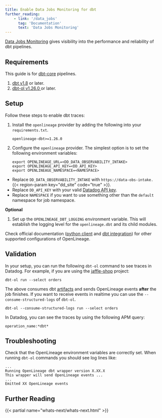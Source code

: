```yaml
---
title: Enable Data Jobs Monitoring for dbt
further_reading:
    - link: '/data_jobs'
      tag: 'Documentation'
      text: 'Data Jobs Monitoring'
---
```


[Data Jobs Monitoring][1] gives visibility into the performance and reliability of dbt pipelines.

## Requirements

This guide is for [dbt-core][2] pipelines.

1. [dbt v1.8][3] or later.
2. [dbt-ol v1.26.0 ][4] or later.

## Setup

Follow these steps to enable dbt traces:

1. Install the `openlineage` provider by adding the following into your `requirements.txt`.
    ```text
    openlineage-dbt>=1.26.0
    ```
2. Configure the `openlineage` provider. The simplest option is to set the following environment variables:
    ```shell
    export OPENLINEAGE_URL=<DD_DATA_OBSERVABILITY_INTAKE>
    export OPENLINEAGE_API_KEY=<DD_API_KEY>
    export OPENLINEAGE_NAMESPACE=<NAMESPACE>
    ```

  * Replace `DD_DATA_OBSERVABILITY_INTAKE` with `https://data-obs-intake.`{{< region-param key="dd_site" code="true" >}}.
  * Replace `DD_API_KEY` with your valid [Datadog API key][5].
  * Replace `NAMESPACE` if you want to use something other than the `default` namespace for job namespace.

**Optional**

1. Set up the `OPENLINEAGE_DBT_LOGGING` environment variable. This will establish the logging level for the `openlineage.dbt` and its child modules.

Check official documentation ([python client][6] and [dbt integration][7]) for other supported configurations of OpenLineage.

## Validation

In your setup, you can run the following `dbt-ol` command to see traces in Datadog.
For example, if you are using the [jaffle-shop][8] project:

```shell
dbt-ol run --select orders
```

The above consumes dbt [artifacts][9] and sends OpenLineage events **after** the job finishes.
If you want to receive events in realtime you can use the `--consume-structured-logs` of `dbt-ol`.
```shell
dbt-ol --consume-structured-logs run --select orders
```

In Datadog, you can see the traces by using the following APM query:
```text
operation_name:*dbt*
```

## Troubleshooting

Check that the OpenLineage environment variables are correctly set.
When running `dbt-ol` commands you should see log lines like:
```text
...
Running OpenLineage dbt wrapper version X.XX.X
This wrapper will send OpenLineage events ...
...
Emitted XX OpenLineage events
```

## Further Reading

{{< partial name="whats-next/whats-next.html" >}}

[1]: /data_jobs
[2]: https://docs.getdbt.com/docs/core/installation-overview
[3]: https://docs.getdbt.com/docs/dbt-versions/core#latest-releases
[4]: https://github.com/OpenLineage/OpenLineage/releases
[5]: https://app.datadoghq.com/organization-settings/api-keys
[6]: https://openlineage.io/docs/1.21.1/client/python#configuration
[7]: https://openlineage.io/docs/1.21.1/integrations/dbt
[8]: https://github.com/dbt-labs/jaffle-shop-classic
[9]: https://docs.getdbt.com/reference/global-configs/json-artifacts
